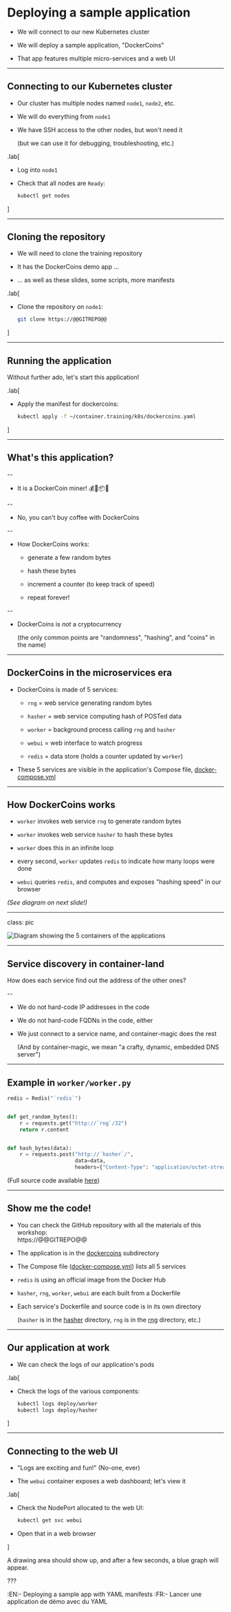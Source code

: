 # Deploying a sample application

- We will connect to our new Kubernetes cluster

- We will deploy a sample application, "DockerCoins"

- That app features multiple micro-services and a web UI

---

## Connecting to our Kubernetes cluster

- Our cluster has multiple nodes named `node1`, `node2`, etc.

- We will do everything from `node1`

- We have SSH access to the other nodes, but won't need it

  (but we can use it for debugging, troubleshooting, etc.)

.lab[

- Log into `node1`

- Check that all nodes are `Ready`:
  ```bash
  kubectl get nodes
  ```

]

---

## Cloning the repository

- We will need to clone the training repository

- It has the DockerCoins demo app ...

- ... as well as these slides, some scripts, more manifests

.lab[

- Clone the repository on `node1`:
  ```bash
  git clone https://@@GITREPO@@
  ```

]

---

## Running the application

Without further ado, let's start this application!

.lab[

- Apply the manifest for dockercoins:
  ```bash
  kubectl apply -f ~/container.training/k8s/dockercoins.yaml
  ```

]

---

## What's this application?

--

- It is a DockerCoin miner! 💰🐳📦🚢

--

- No, you can't buy coffee with DockerCoins

--

- How DockerCoins works:

  - generate a few random bytes

  - hash these bytes

  - increment a counter (to keep track of speed)

  - repeat forever!

--

- DockerCoins is *not* a cryptocurrency

  (the only common points are "randomness", "hashing", and "coins" in the name)

---

## DockerCoins in the microservices era

- DockerCoins is made of 5 services:

  - `rng` = web service generating random bytes

  - `hasher` = web service computing hash of POSTed data

  - `worker` = background process calling `rng` and `hasher`

  - `webui` = web interface to watch progress

  - `redis` = data store (holds a counter updated by `worker`)

- These 5 services are visible in the application's Compose file,
  [docker-compose.yml](
  https://@@GITREPO@@/blob/master/dockercoins/docker-compose.yml)

---

## How DockerCoins works

- `worker` invokes web service `rng` to generate random bytes

- `worker` invokes web service `hasher` to hash these bytes

- `worker` does this in an infinite loop

- every second, `worker` updates `redis` to indicate how many loops were done

- `webui` queries `redis`, and computes and exposes "hashing speed" in our browser

*(See diagram on next slide!)*

---

class: pic

![Diagram showing the 5 containers of the applications](images/dockercoins-diagram.png)

---

## Service discovery in container-land

How does each service find out the address of the other ones?

--

- We do not hard-code IP addresses in the code

- We do not hard-code FQDNs in the code, either

- We just connect to a service name, and container-magic does the rest

  (And by container-magic, we mean "a crafty, dynamic, embedded DNS server")

---

## Example in `worker/worker.py`

```python
redis = Redis("`redis`")


def get_random_bytes():
    r = requests.get("http://`rng`/32")
    return r.content


def hash_bytes(data):
    r = requests.post("http://`hasher`/",
                      data=data,
                      headers={"Content-Type": "application/octet-stream"})
```

(Full source code available [here](
https://@@GITREPO@@/blob/8279a3bce9398f7c1a53bdd95187c53eda4e6435/dockercoins/worker/worker.py#L17
))

---

## Show me the code!

- You can check the GitHub repository with all the materials of this workshop:
  <br/>https://@@GITREPO@@

- The application is in the [dockercoins](
  https://@@GITREPO@@/tree/master/dockercoins)
  subdirectory

- The Compose file ([docker-compose.yml](
  https://@@GITREPO@@/blob/master/dockercoins/docker-compose.yml))
  lists all 5 services

- `redis` is using an official image from the Docker Hub

- `hasher`, `rng`, `worker`, `webui` are each built from a Dockerfile

- Each service's Dockerfile and source code is in its own directory

  (`hasher` is in the [hasher](https://@@GITREPO@@/blob/master/dockercoins/hasher/) directory,
  `rng` is in the [rng](https://@@GITREPO@@/blob/master/dockercoins/rng/)
  directory, etc.)

---

## Our application at work

- We can check the logs of our application's pods

.lab[

- Check the logs of the various components:
  ```bash
  kubectl logs deploy/worker
  kubectl logs deploy/hasher
  ```

]

---

## Connecting to the web UI

- "Logs are exciting and fun!" (No-one, ever)

- The `webui` container exposes a web dashboard; let's view it

.lab[

- Check the NodePort allocated to the web UI:
  ```bash
  kubectl get svc webui
  ```

- Open that in a web browser

]

A drawing area should show up, and after a few seconds, a blue
graph will appear.

???

:EN:- Deploying a sample app with YAML manifests
:FR:- Lancer une application de démo avec du YAML
